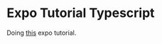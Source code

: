 # Expo Tutorial Typescript

Doing [this](https://docs.expo.dev/tutorial/create-a-modal/) expo tutorial.
